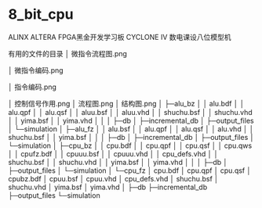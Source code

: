 # 8_bit_cpu
ALINX ALTERA FPGA黑金开发学习板 CYCLONE IV 数电课设八位模型机

有用的文件的目录
│  微指令流程图.png

│  微指令编码.png

│  指令编码.png

│  控制信号作用.png
│  流程图.png
│  结构图.png
│
├─alu_bz
│  │  alu.bdf
│  │  alu.qpf
│  │  alu.qsf
│  │  aluu.bsf
│  │  aluu.vhd
│  │  shuchu.bsf
│  │  shuchu.vhd
│  │  yima.bsf
│  │  yima.vhd
│  │
│  ├─db
│  ├─incremental_db
│  ├─output_files
│  └─simulation
│
├─alu_fz
│  │  alu.bsf
│  │  alu.qpf
│  │  alu.qsf
│  │  alu.vhd
│  │  shuchu.bsf
│  │  yima.bsf
│  │
│  ├─db
│  ├─incremental_db
│  ├─output_files
│  └─simulation
│
├─cpu_bz
│  │  cpu.bdf
│  │  cpu.qpf
│  │  cpu.qsf
│  │  cpu.qws
│  │  cpufz.bdf
│  │  cpuuu.bsf
│  │  cpuuu.vhd
│  │  cpu_defs.vhd
│  │  shuchu.bsf
│  │  shuchu.vhd
│  │  yima.bsf
│  │  yima.vhd
│  │
│  ├─db
│  ├─output_files
│  └─simulation
│
└─cpu_fz
    │  cpu.bdf
    │  cpu.qpf
    │  cpu.qsf
    │  cpubz.bdf
    │  cpuu.bsf
    │  cpuu.vhd
    │  cpu_defs.vhd
    │  shuchu.bsf
    │  shuchu.vhd
    │  yima.bsf
    │  yima.vhd
    │
    ├─db
    ├─incremental_db
    ├─output_files
    └─simulation
